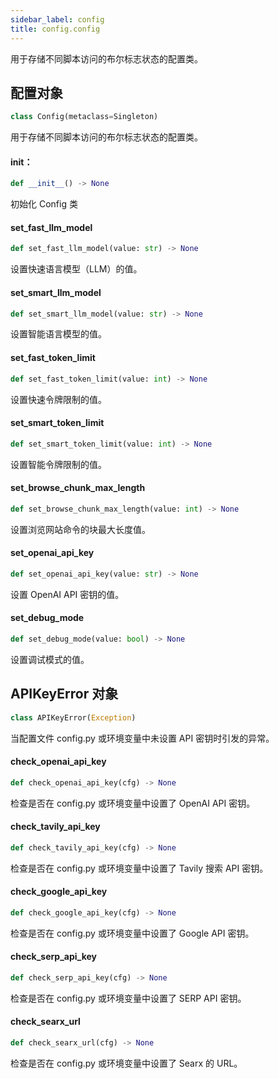 ```yaml
---
sidebar_label: config
title: config.config
---
```


用于存储不同脚本访问的布尔标志状态的配置类。

## 配置对象

```python
class Config(metaclass=Singleton)
```

用于存储不同脚本访问的布尔标志状态的配置类。

#### __init__：

```python
def __init__() -> None
```

初始化 Config 类

#### set_fast_llm_model

```python
def set_fast_llm_model(value: str) -> None
```

设置快速语言模型（LLM）的值。

#### set_smart_llm_model

```python
def set_smart_llm_model(value: str) -> None
```

设置智能语言模型的值。

#### set_fast_token_limit

```python
def set_fast_token_limit(value: int) -> None
```

设置快速令牌限制的值。

#### set_smart_token_limit

```python
def set_smart_token_limit(value: int) -> None
```

设置智能令牌限制的值。

#### set_browse_chunk_max_length

```python
def set_browse_chunk_max_length(value: int) -> None
```

设置浏览网站命令的块最大长度值。

#### set_openai_api_key

```python
def set_openai_api_key(value: str) -> None
```

设置 OpenAI API 密钥的值。

#### set_debug_mode

```python
def set_debug_mode(value: bool) -> None
```

设置调试模式的值。

## APIKeyError 对象

```python
class APIKeyError(Exception)
```

当配置文件 config.py 或环境变量中未设置 API 密钥时引发的异常。

#### check_openai_api_key

```python
def check_openai_api_key(cfg) -> None
```

检查是否在 config.py 或环境变量中设置了 OpenAI API 密钥。

#### check_tavily_api_key

```python
def check_tavily_api_key(cfg) -> None
```

检查是否在 config.py 或环境变量中设置了 Tavily 搜索 API 密钥。

#### check_google_api_key

```python
def check_google_api_key(cfg) -> None
```

检查是否在 config.py 或环境变量中设置了 Google API 密钥。

#### check_serp_api_key

```python
def check_serp_api_key(cfg) -> None
```

检查是否在 config.py 或环境变量中设置了 SERP API 密钥。

#### check_searx_url

```python
def check_searx_url(cfg) -> None
```

检查是否在 config.py 或环境变量中设置了 Searx 的 URL。